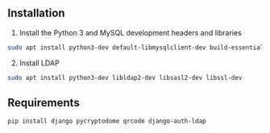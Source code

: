 
## Installation
1. Install the Python 3 and MySQL development headers and libraries
```bash
sudo apt install python3-dev default-libmysqlclient-dev build-essential pkg-config
```
2. Install LDAP
```bash
sudo apt install python3-dev libldap2-dev libsasl2-dev libssl-dev
```
## Requirements
```bash
pip install django pycryptodome qrcode django-auth-ldap
```